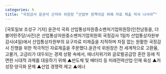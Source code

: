 ```yaml
---
categories: h
title: "국정감사 윤관석 산자위 위원장 “산업부 정책국감 위해 자료 제출 적극 나서야”"
---
```

[국토일보 조성구 기자] 윤관석 국회 산업통상자원중소벤처기업위원장(인천남동을, 더불어민주당/사진)은 산업통상자원중소벤처기업위원회 국정감사 1일차 산업통상자원부 감사(4일)에서 산업통상자원부의 요구자료 미제출을 지적하며 차질 없는 원활한 국정감사 진행을 위한 적극적인 자료제출을 주문했다.윤관석 위원장은 전 세계적으로 고환율, 고물가, 고금리가 대두되는 경제 상황 속에서, 에너지위기와 글로벌공급망 혼란 등에 직면한 시대적 과제를 대응하기 위해 ▲반도체 및 배터리 등 미래전략산업·인재 육성 ▲저성장·양극화 문제 ▲산업 경쟁력 제고 ▲에너